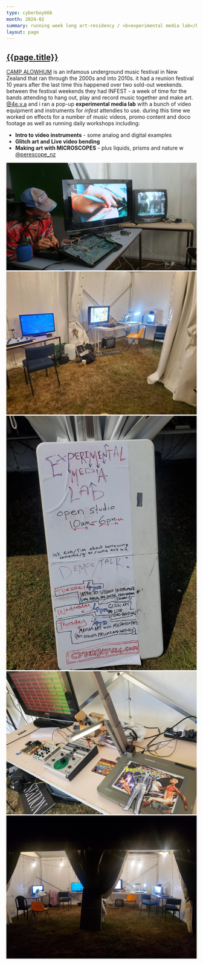```yaml
---
type: cyberboy666
month: 2024-02
summary: running week long art-residency / <b>experimental media lab</b> at CAMP ALOWHUM FESIVAL 2024
layout: page
---
```


## [ {{page.title}} ]({{page.url}})

[CAMP ALOWHUM](https://www.alowhum.com/) is an infamous underground music festival in New Zealand that ran through the 2000s and into 2010s. it had a reunion festival 10 years after the last time this happened over two sold-out weekends. between the festival weekends they had INFEST - a week of time for the bands attending to hang out, play and record music together and make art. [@4e.v.a](https://www.instagram.com/4e.v.a/) and i ran a pop-up __experimental media lab__ with a bunch of video equipment and instruments for _infest_ attendies to use. during this time we worked on effects for a number of music videos, promo content and doco footage as well as running daily workshops including:

- __Intro to video instruments__ - some analog and digital examples
- __Glitch art and Live video bending__
- __Making art with MICROSCOPES__ - plus liquids, prisms and nature w [@perescope_nz](https://www.instagram.com/perescope_nz/)


![calh](/images/cyberboy666/calh_infest_1.JPG)
![calh](/images/cyberboy666/calh_infest_2.jpeg)
![calh](/images/cyberboy666/calh_infest_3.jpeg)
![calh](/images/cyberboy666/calh_infest_4.jpeg)
![calh](/images/cyberboy666/calh_infest_5.jpeg)
